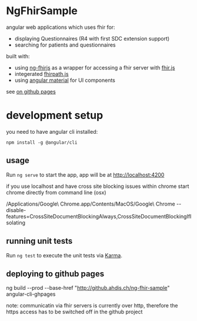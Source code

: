 # NgFhirSample

angular web applications which uses fhir for:
* displaying Questionnaires (R4 with first SDC extension support)
* searching for patients and questionnaires

built with:
* using [ng-fhirjs](https://github.com/ahdis/ng-fhirjs) as a wrapper for accessing a fhir server with [fhir.js](https://github.com/FHIR/fhir.js)
* integerated [fhirpath.js](https://github.com/lhncbc/fhirpath.js/)
* using [angular material](https://material.angular.io/) for UI components 

see [on github pages](http://github.ahdis.ch/ng-fhir-sample)

# development setup

you need to have angular cli installed:

```
npm install -g @angular/cli
```

## usage
Run `ng serve` to start the app, app will be at [http://localhost:4200](http://localhost:4200/)

if you use localhost and have cross site blocking issues within chrome start chrome directly from command line (osx)

/Applications/Google\ Chrome.app/Contents/MacOS/Google\ Chrome --disable-features=CrossSiteDocumentBlockingAlways,CrossSiteDocumentBlockingIfIsolating

## running unit tests
Run `ng test` to execute the unit tests via [Karma](https://karma-runner.github.io).

## deploying to github pages
ng build --prod --base-href "http://github.ahdis.ch/ng-fhir-sample"
angular-cli-ghpages

note: communicatin via fhir servers is currently over http, therefore the https access has to be switched off in the github project